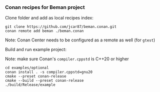 ### Conan recipes for Beman project


Clone folder and add as local recipes index:

```
git clone https://github.com/jcar87/beman.conan.git
conan remote add beman ./beman.conan
```

Note: Conan Center needs to be configured as a remote as well (for `gtest`)

Build and run example project:

Note: make sure Conan's `compiler.cppstd` is C++20 or higher

```
cd examples/optional
conan install . -s compiler.cppstd=gnu20
cmake --preset conan-release
cmake --build --preset conan-release
./build/Release/example
```